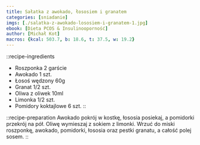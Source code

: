 ```yaml
---
title: Sałatka z awokado, łososiem i granatem
categories: [sniadanie]
imgs: [./salatka-z-awokado-lososiem-i-granatem-1.jpg]
ebook: [Dieta PCOS & Insulinooporność]
author: [Michał Kot]
macros: {kcal: 503.7, b: 18.6, t: 37.5, w: 19.2}
---
```

::recipe-ingredients
- Roszponka 2 garście
- Awokado 1 szt.
- Łosoś wędzony 60g
- Granat 1/2 szt.
- Oliwa z oliwek 10ml
- Limonka 1/2 szt.
- Pomidory koktajlowe 6 szt.
::

::recipe-preparation
Awokado pokrój w kostkę, łososia posiekaj, a pomidorki przekrój na pół. Oliwę wymieszaj z sokiem z limonki. Wrzuć do miski roszponkę, awokado, pomidorki, łososia oraz pestki granatu, a całość polej sosem.
::